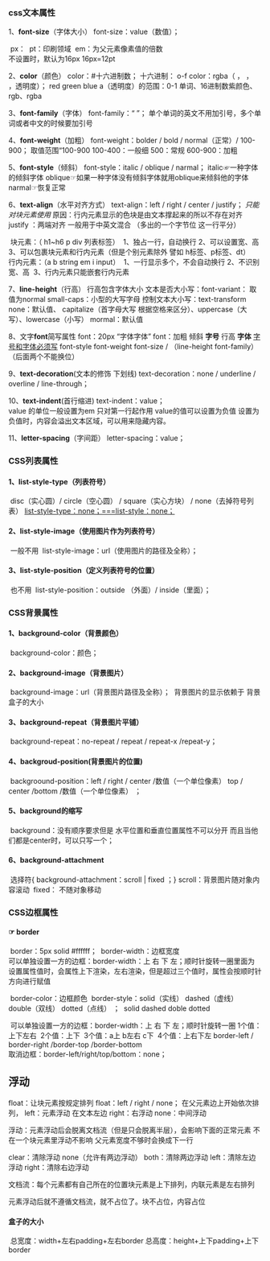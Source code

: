 ### css文本属性

1、**font-size**（字体大小）
		font-size：value（数值）；

​		px：
​		pt：印刷领域
​		em：为父元素像素值的倍数     
​		不设置时，默认为16px                16px=12pt

2、**color**（颜色）
		color：#十六进制数；            十六进制： o-f
		color：rgba（   ，  ，  ，透明度）；       red  green  blue     a（透明度）的范围：0-1
		单词、16进制数紫颜色、rgb、rgba

3、**font-family**（字体）
		font-family：“     ”；   单个单词的英文不用加引号，多个单词或者中文的时候要加引号

4、**font-weight**（加粗）
			font-weight：bolder / bold /  normal（正常）/ 100-900；
			取值范围“100-900
			100-400：一般细      500：常规     600-900：加粗

5、**font-style**（倾斜）
			font-style：italic  / oblique / narmal；
			italic☞一种字体的倾斜字体    oblique☞如果一种字体没有倾斜字体就用oblique来倾斜他的字体     narmal☞恢复正常													

6、**text-align**（水平对齐方式）
						text-align：left / right / center / justify；
						*只能对块元素使用*  原因：行内元素显示的色块是由文本撑起来的所以不存在对齐
						justify ：两端对齐  一般用于中英文混合 （多出的一个字节位  这一行平分）

​			块元素：（ h1~h6    p    div    列表标签）
​						1、独占一行，自动换行
​						2、可以设置宽、高
​						3、可以包裹块元素和行内元素（但是个别元素除外  譬如 h标签、p标签、dt）		
​			行内元素：（a   b  string   em   i   input）
​						1、一行显示多个，不会自动换行
​						2、不识别宽、高
​						3、行内元素只能嵌套行内元素

7、**line-height**（行高）
			行高包含字体大小
			文本是否大小写：font-variant：    取值为normal     small-caps：小型的大写字母
			控制文本大小写：text-transform   none：默认值、 capitalize（首字母大写  根据空格来区分）、uppercase（大写）、lowercase（小写）
			mormal：默认值

8、文字**font**简写属性
			font：20px   “字体字体”
			font：加粗   倾斜   **字号**  行高  **字体**    <u>字号和字体必须写</u>
			font-style   font-weight   font-size / （line-height  font-family）（后面两个不能换位）

9、**text-decoration**(文本的修饰 下划线)
			text-decoration：none /  underline  /  overline  / line-through；

10、**text-indent**(首行缩进)
			text-indent：value；  
			value  的单位一般设置为em     只对第一行起作用 
			 value的值可以设置为负值    设置为负值时，内容会溢出文本区域，可以用来隐藏内容。

11、**letter-spacing**（字间距）
			letter-spacing：value；	

### CSS列表属性

#### 1、**list-style-type**（列表符号）

​			disc（实心圆）/ circle（空心圆） / square（实心方块）  /   none（去掉符号列表）
​			<u>list-style-type：none；===list-style：none；</u>

#### 2、**list-style-image**（使用图片作为列表符号）  

​			一般不用
​			list-style-image：url（使用图片的路径及全称）；

#### 3、**list-style-position**（定义列表符号的位置）

​			也不用
​			list-style-position：outside （外面）/ inside（里面）；

### CSS背景属性

#### 1、**background-color**（背景颜色）

​			background-color：颜色；

#### 2、**background-image**（背景图片）

​			background-image：url（背景图片路径及全称）；
​			背景图片的显示依赖于 背景盒子的大小
​					

#### 3、**background-repeat**（背景图片平铺）

​			background-repeat：no-repeat  /  repeat  /  repeat-x  /repeat-y；

#### 4、**backgroud-position**(背景图片的位置)

​			backgroound-position：left  /  right  /  center  /数值（一个单位像素）      top  /  center  /bottom   /数值（一个单位像素）  ；

#### 5、**background的缩写**

​			background：没有顺序要求但是   水平位置和垂直位置属性不可以分开  而且当他们都是center时，可以只写一个；

#### 6、**background-attachment**

​				选择符{ background-attachment：scroll   |  fixed  ；}
​				scroll：背景图片随对象内容滚动
​				fixed：  不随对象移动

### CSS边框属性

#### **☞  border**

​		border：5px   solid   #ffffff；
​		border-width：边框宽度  
​					可以单独设置一方的边框：border-width：上   右   下   左；顺时针旋转一圈里面为		设置属性值时，会属性上下渲染，左右渲染，但是超过三个值时，属性会按顺时针方向进行赋值

​		border-color：边框颜色
​		border-style：solid（实线） dashed（虚线） double（双线） dotted（点线） ；
​									solid                dashed                  doble                    dotted

​		可以单独设置一方的边框：border-width：上   右   下   左；顺时针旋转一圈
​				1个值：上下左右
​				2个值：上下
​				3个值：a上  b左右   c下
​				4个值：上右下左
​		border-left  /  border-right  /border-top   /border-bottom   
​		取消边框：border-left/right/top/bottom：none；

## 浮动

float：让块元素按规定排列
		float：left / right / none；
		在父元素边上开始依次排列，
		left：元素浮动 在文本左边
		right：右浮动
		none：中间浮动

浮动：元素浮动后会脱离文档流（但是只会脱离半层），会影响下面的正常元素
			不在一个块元素里浮动不影响
			父元素宽度不够时会换成下一行

clear：清除浮动
		none（允许有两边浮动）
		both：清除两边浮动
		left：清除左边浮动
		right：清除右边浮动

文档流：每个元素都有自己所在的位置块元素是上下排列，内联元素是左右排列

元素浮动后就不遵循文档流，就不占位了。块不占位，内容占位

#### 盒子的大小

​	总宽度：width+左右padding+左右border
​	总高度：height+上下padding+上下border